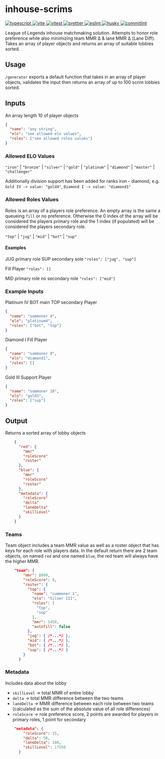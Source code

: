 # inhouse-scrims

<p>
  <a href='https://www.typescriptlang.org/docs/' target="_blank" rel="noopener noreferrer">
    <img src='https://img.shields.io/badge/TypeScript-%23545455?logo=typescript&style=flat-square' alt='typescript'/>
  </a>
  <a href='https://vitejs.dev/' target="_blank" rel="noopener noreferrer">
    <img src='https://img.shields.io/badge/Vite-%23545455?logo=vite&style=flat-square' alt='vite'/>
  </a>
  <a href='https://vitest.dev/' target="_blank" rel="noopener noreferrer">
    <img src='https://img.shields.io/badge/Vitest-%23545455?logo=vitest&style=flat-square' alt='vitest'/>
  </a>
  <a href='https://prettier.io/' target="_blank" rel="noopener noreferrer">
    <img src='https://img.shields.io/badge/Prettier-%23545455?logo=prettier&style=flat-square' alt='prettier'/>
  </a>
  <a href='https://eslint.org/' target="_blank" rel="noopener noreferrer">
    <img src='https://img.shields.io/badge/ESLint-%23545455?logo=eslint&style=flat-square' alt='eslint'/>
  </a>
  <a href='https://typicode.github.io/husky/#/' target="_blank" rel="noopener noreferrer">
    <img src='https://img.shields.io/badge/husky-%23545455?logo=git&style=flat-square' alt='husky'/>
  </a>
  <a href='https://commitlint.js.org/#/' target="_blank" rel="noopener noreferrer">
    <img src='https://img.shields.io/badge/commitlint-%23545455?logo=commitlint&style=flat-square' alt='commitlint'/>
  </a>
</p>

League of Legends inhouse matchmaking solution. Attempts to honor role preference while also minimizing team MMR Δ & lane MMR Δ (Lane Diff). Takes an array of player objects and returns an array of suitable lobbies sorted.

## Usage

`/generator` exports a default function that takes in an array of player objects, validates the input then returns an array of up to 100 scrim lobbies sorted.

## Inputs

An array length 10 of player objects

```json
{
  "name": "any string",
  "elo": "see allowed elo values",
  "roles": ["see allowed roles values"]
}
```

### Allowed ELO Values

`"iron"` | `"bronze"` | `"silver"` | `"gold"` | `"platinum"` | `"diamond"` | `"master"` | `"challenger"`

Additionally division support has been added for ranks iron - diamond, e.g. `Gold IV -> value: "gold4"`, `Diamond I -> value: "diamond1"`

### Allowed Roles Values

Roles is an array of a players role preference. An empty array is the same a queueing `fill` or no preference. Otherwise the 0 index of the array will be considered the players primary role and the 1 index (if populated) will be considered the players secondary role.

`"top"` | `"jug"` | `"mid"` | `"bot"` | `"sup"`

#### Examples

JUG primary role SUP secondary sole
`"roles": ["jug", "sup"]`

Fill Player
`"roles": []`

MID primary role no secondary role
`"roles": ["mid"]`

### Example Inputs

Platinum IV BOT main TOP secondary Player

```json
{
  "name": "summoner 4",
  "elo": "platinum4",
  "roles": ["bot", "top"]
}
```

Diamond I Fill Player

```json
{
  "name": "summoner 9",
  "elo": "diamond1",
  "roles": []
}
```

Gold III Support Player

```json
{
  "name": "summoner 10",
  "elo": "gold3",
  "roles": ["sup"]
}
```

## Output

Returns a sorted array of lobby objects

```json
    {
      "red": {
        "mmr"
        "roleScore"
        "roster"
      },
      "blue": {
        "mmr"
        "roleScore"
        "roster"
      },
      "metadata": {
        "roleScore"
        "delta"
        "laneDelta"
        "skillLevel"
      }
    }
```

### Teams

Team object includes a team MMR value as well as a roster object that has keys for each role with players data. In the default return there are 2 team objects, on named `red` and one named `blue`, the red team will always have the higher MMR.

```json
    "team": {
        "mmr": 8800,
        "roleScore": 8,
        "roster": {
          "top": {
            "name": "summoner 1",
            "elo": "Silver III",
            "roles": [
              "top",
              "sup"
            ],
            "mmr": 1450,
            "autofill": false
          },
          "jug": { /*...*/ },
          "mid": { /*...*/ },
          "bot": { /*...*/ },
          "sup": { /*...*/ }
        }
      }
```

### Metadata

Includes data about the lobby

- `skillLevel` -> total MMR of entire lobby
- `delta` -> total MMR difference between the two teams
- `laneDelta` -> MMR difference between each role between two teams (calculated as the sum of the absolute value of all role differences)
- `roleScore` -> role preference score, 2 points are awarded for players in primary roles, 1 point for secondary

```json
    "metadata": {
        "roleScore": 15,
        "delta": 50,
        "laneDelta": 240,
        "skillLevel": 17550
      }
```
